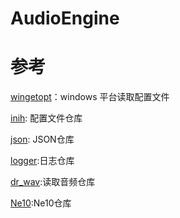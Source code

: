# AudioEngine

# 参考
[wingetopt](https://github.com/alex85k/wingetopt)：windows 平台读取配置文件

[inih](https://github.com/benhoyt/inih): 配置文件仓库

[json](https://github.com/nlohmann/json): JSON仓库

[logger](https://github.com/shenshuyu/CppLogger):日志仓库

[dr_wav](https://github.com/mackron/dr_libs):读取音频仓库

[Ne10](https://github.com/projectNe10/Ne10):Ne10仓库

